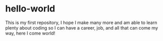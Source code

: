 # hello-world
This is my first repository, I hope I make many more and am able to learn plenty about coding so I can have a career, job, and all that can come my way, here I come world!
